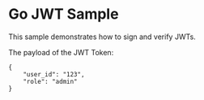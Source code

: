 # Go JWT Sample

This sample demonstrates how to sign and verify JWTs.

The payload of the JWT Token:

```
{
    "user_id": "123",
    "role": "admin"
}
```
